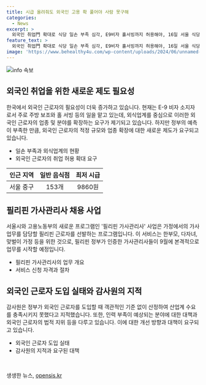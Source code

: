 ```yaml
---
title: 시급 올려줘도 외국인 고용 확 풀어야 사람 못구해
categories:
  - News
excerpt: >
  외국인 취업門 확대로 식당 일손 부족 심각, E9비자 홀서빙까지 허용해야, 16일 서울 식당업체에서는 일손 부족으로 업주가 혼자 음식을 나르고 있었으며, 인근 양꼬치 가게 주인은 어려움을 토로했다. 알바천국 분석에 따르면 최저임금 미달 공고는 드물었으며 외식업계에서는 외국인근로자 채용 분야 확대 요구가 높아졌다. 관계자들은 외국인근로자의 홀 서빙 허용과 관련해 논의 중이나, 외국인력정책위원회는 이를 논의 대상에 포함시키지 않았다. 이와 별개로, 필리핀 가사관리사 사업은 본격화되며 한부모·맞벌이·다자녀를 우선으로 선정할 예정이다. 이와 관련하여 감사원은 정부의 외국인 근로자 수요 산정이 실패로 지적하며, 개선을 촉구했다.
feature_text: >
  외국인 취업門 확대로 식당 일손 부족 심각, E9비자 홀서빙까지 허용해야, 16일 서울 식당업체에서는 일손 부족으로 업주가 혼자 음식을 나르고 있었으며, 인근 양꼬치 가게 주인은 어려움을 토로했다. 알바천국 분석에 따르면 최저임금 미달 공고는 드물었으며 외식업계에서는 외국인근로자 채용 분야 확대 요구가 높아졌다. 관계자들은 외국인근로자의 홀 서빙 허용과 관련해 논의 중이나, 외국인력정책위원회는 이를 논의 대상에 포함시키지 않았다. 이와 별개로, 필리핀 가사관리사 사업은 본격화되며 한부모·맞벌이·다자녀를 우선으로 선정할 예정이다. 이와 관련하여 감사원은 정부의 외국인 근로자 수요 산정이 실패로 지적하며, 개선을 촉구했다.
image: 'https://www.behealthy4u.com/wp-content/uploads/2024/06/unnamed-file.png'
---
```


<p><img src="https://www.behealthy4u.com/wp-content/uploads/2024/06/unnamed-file.png" alt="info 속보" /></p>

<h2 data-ke-size="size26"><span class="ql-size-huge">외국인 취업을 위한 새로운 제도 필요성</span></h2>

<p data-ke-size="size16">한국에서 외국인 근로자의 필요성이 더욱 증가하고 있습니다. 현재는 E-9 비자 소지자로서 주로 주방 보조와 홀 서빙 등의 일을 맡고 있는데, 외식업계를 중심으로 이러한 외국인 근로자의 업종 및 분야를 확장하는 요구가 제기되고 있습니다. 하지만 정부의 예측이 부족한 만큼, 외국인 근로자의 적정 규모와 업종 확장에 대한 새로운 제도가 요구되고 있습니다.</p>

<ul>
<li>일손 부족과 외식업계의 현황</li>
<li>외국인 근로자의 취업 허용 확대 요구</li>
</ul>

<table>
<thead>
<tr>
<th style="text-align: center;">인근 지역</th>
<th style="text-align: center;">일반 음식점</th>
<th style="text-align: center;">최저 시급</th>
</tr>
</thead>
<tbody>
<tr>
<td style="text-align: center;">서울 중구</td>
<td style="text-align: center;">153개</td>
<td style="text-align: center;">9860원</td>
</tr>
</tbody>
</table>

<h2 data-ke-size="size26"><span class="ql-size-huge">필리핀 가사관리사 채용 사업</span></h2>

<p data-ke-size="size16">서울시와 고용노동부의 새로운 프로그램인 '필리핀 가사관리사' 사업은 가정에서의 가사 업무를 담당할 필리핀 근로자를 선발하는 프로그램입니다. 이 서비스는 한부모, 다자녀, 맞벌이 가정 등을 위한 것으로, 필리핀 정부가 인증한 가사관리사들이 9월에 본격적으로 업무를 시작할 예정입니다.</p>

<ul>
<li>필리핀 가사관리사의 업무 개요</li>
<li>서비스 신청 자격과 절차</li>
</ul>

<h2 data-ke-size="size26"><span class="ql-size-huge">외국인 근로자 도입 실태와 감사원의 지적</span></h2>

<p data-ke-size="size16">감사원은 정부가 외국인 근로자를 도입할 때 객관적인 기준 없이 산정하여 산업계 수요를 충족시키지 못했다고 지적했습니다. 또한, 인력 부족이 예상되는 분야에 대한 대책과 외국인 근로자의 법적 지위 등을 다루고 있습니다. 이에 대한 개선 방향과 대책이 요구되고 있습니다.</p>

<ul>
<li>외국인 근로자 도입 실태</li>
<li>감사원의 지적과 요구된 대책</li>
</ul>

<p data-ke-size="size16">&nbsp;</p>
생생한 뉴스, <a href="https://opensis.kr" rel="dofollow">opensis.kr</a>


